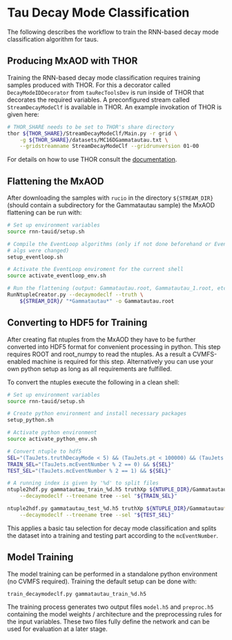 # Tau Decay Mode Classification

The following describes the workflow to train the RNN-based decay mode
classification algorithm for taus.

## Producing MxAOD with THOR

Training the RNN-based decay mode classification requires training samples
produced with THOR. For this a decorator called `DecayModeIDDecorator` from
`tauRecToolsDev` is run inside of THOR that decorates the required variables. A
preconfigured stream called `StreamDecayModeClf` is available in THOR. An
example invokation of THOR is given here: 

```bash
# THOR_SHARE needs to be set to THOR's share directory
thor ${THOR_SHARE}/StreamDecayModeClf/Main.py -r grid \
    -g ${THOR_SHARE}/datasets/MC16DGammatautau.txt \
    --gridstreamname StreamDecayModeClf --gridrunversion 01-00
```

For details on how to use THOR consult the
[documentation](https://gitlab.cern.ch/atlas-perf-tau/THOR/blob/master/README.rst).

## Flattening the MxAOD

After downloading the samples with `rucio` in the directory `${STREAM_DIR}`
(should contain a subdirectory for the Gammatautau sample) the MxAOD flattening
can be run with:

```bash
# Set up environment variables
source rnn-tauid/setup.sh

# Compile the EventLoop algorithms (only if not done beforehand or EventLoop
# algs were changed)
setup_eventloop.sh

# Activate the EventLoop enviroment for the current shell
source activate_eventloop_env.sh

# Run the flattening (output: Gammatautau.root, Gammatautau_1.root, etc.)
RunNtupleCreator.py --decaymodeclf --truth \
    ${STREAM_DIR}/ "*Gammatautau*" -o Gammatautau.root
```

## Converting to HDF5 for Training

After creating flat ntuples from the MxAOD they have to be further converted
into HDF5 format for convenient processing in python. This step requires ROOT
and root_numpy to read the ntuples. As a result a CVMFS-enabled machine is
required for this step. Alternatively you can use your own python setup as long
as all requirements are fulfilled.

To convert the ntuples execute the following in a clean shell:

```bash
# Set up environment variables
source rnn-tauid/setup.sh

# Create python environment and install necessary packages
setup_python.sh

# Activate python environment
source activate_python_env.sh

# Convert ntuple to hdf5
SEL="(TauJets.truthDecayMode < 5) && (TauJets.pt < 100000) && (TauJets.truthPtVis < 100000)"
TRAIN_SEL="(TauJets.mcEventNumber % 2 == 0) && ${SEL}"
TEST_SEL="(TauJets.mcEventNumber % 2 == 1) && ${SEL}"

# A running index is given by '%d' to split files
ntuple2hdf.py gammatautau_train_%d.h5 truthXp ${NTUPLE_DIR}/Gammatautau*.root \
    --decaymodeclf --treename tree --sel "${TRAIN_SEL}"

ntuple2hdf.py gammatautau_test_%d.h5 truthXp ${NTUPLE_DIR}/Gammatautau*.root \
    --decaymodeclf --treename tree --sel "${TEST_SEL}"
```

This applies a basic tau selection for decay mode classification and splits the
dataset into a training and testing part according to the `mcEventNumber`.

## Model Training

The model training can be performed in a standalone python environment (no CVMFS
required). Training the default setup can be done with:

```bash
train_decaymodeclf.py gammatautau_train_%d.h5
```

The training process generates two output files `model.h5` and `preproc.h5`
containing the model weights / architecture and the preprocessing rules for the
input variables. These two files fully define the network and can be used for
evaluation at a later stage.
